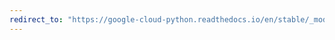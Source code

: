 ```yaml
---
redirect_to: "https://google-cloud-python.readthedocs.io/en/stable/_modules/google/cloud/pubsub_v1/publisher/client.html"
---
```

